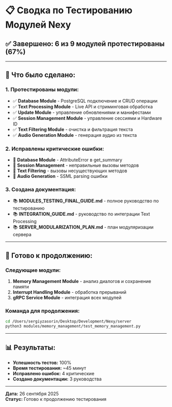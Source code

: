 # 📋 Сводка по Тестированию Модулей Nexy

## ✅ **Завершено: 6 из 9 модулей протестированы (67%)**

---

## 🎯 **Что было сделано:**

### **1. Протестированы модули:**
- ✅ **Database Module** - PostgreSQL подключение и CRUD операции
- ✅ **Text Processing Module** - Live API и стриминговая обработка
- ✅ **Update Module** - управление обновлениями и манифестами
- ✅ **Session Management Module** - управление сессиями и Hardware ID
- ✅ **Text Filtering Module** - очистка и фильтрация текста
- ✅ **Audio Generation Module** - генерация аудио из текста

### **2. Исправлены критические ошибки:**
- 🔧 **Database Module** - AttributeError в get_summary
- 🔧 **Session Management** - неправильные вызовы методов
- 🔧 **Text Filtering** - вызовы несуществующих методов
- 🔧 **Audio Generation** - SSML parsing ошибки

### **3. Создана документация:**
- 📚 **MODULES_TESTING_FINAL_GUIDE.md** - полное руководство по тестированию
- 📚 **INTEGRATION_GUIDE.md** - руководство по интеграции Text Processing
- 📚 **SERVER_MODULARIZATION_PLAN.md** - план модуляризации сервера

---

## 🚀 **Готово к продолжению:**

### **Следующие модули:**
1. **Memory Management Module** - анализ диалогов и сохранение памяти
2. **Interrupt Handling Module** - обработка прерываний
3. **gRPC Service Module** - интеграция всех модулей

### **Команда для продолжения:**
```bash
cd /Users/sergiyzasorin/Desktop/Development/Nexy/server
python3 modules/memory_management/test_memory_management.py
```

---

## 📊 **Результаты:**

- **Успешность тестов:** 100%
- **Время тестирования:** ~45 минут
- **Исправлено ошибок:** 4 критические
- **Создано документации:** 3 руководства

---

**Дата:** 26 сентября 2025  
**Статус:** Готово к продолжению тестирования
